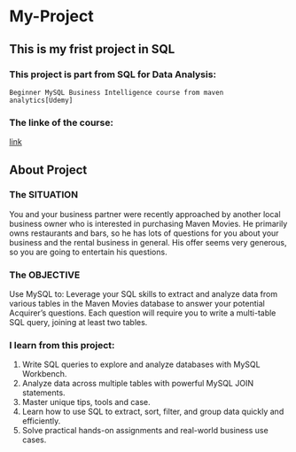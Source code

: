 # My-Project

## This is my frist project in SQL

### This project is part from SQL for Data Analysis: 
    Beginner MySQL Business Intelligence course from maven analytics[Udemy]
### The linke of the course: 
   [link](https://www.udemy.com/course/mysql-for-data-analysis/)


## About Project 

### The SITUATION
You and your business partner were recently approached by another local business owner
who is interested in purchasing Maven Movies. He primarily owns restaurants and bars, so he
has lots of questions for you about your business and the rental business in general. His offer
seems very generous, so you are going to entertain his questions.

### The OBJECTIVE
 Use MySQL to:
Leverage your SQL skills to extract and analyze data from various tables in the Maven
Movies database to answer your potential Acquirer’s questions. Each question will require
you to write a multi-table SQL query, joining at least two tables.


### I learn from this project:

1. Write SQL queries to explore and analyze databases with MySQL Workbench.
2. Analyze data across multiple tables with powerful MySQL JOIN statements.
3. Master unique tips, tools and case.
4. Learn how to use SQL to extract, sort, filter, and group data quickly and efficiently.
5. Solve practical hands-on assignments and real-world business use cases.

